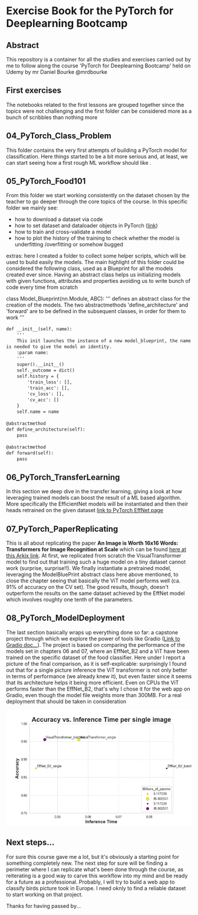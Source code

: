 # Exercise Book for the PyTorch for Deeplearning Bootcamp
## Abstract
This repository is a container for all the studies and exercises carried out by me to follow along the course 'PyTorch for Deeplearning Bootcamp' held on Udemy by mr Daniel Bourke @mrdbourke

## First exercises
The notebooks related to the first lessons are grouped together since the topics were not challenging and the first folder can be considered more as a bunch of scribbles than nothing more

## 04_PyTorch_Class_Problem
This folder contains the very first attempts of building a PyTorch model for classification. Here things started to be a bit more serious and, at least, we can start seeing how a first rough ML workflow should like .

## 05_PyTorch_Food101
From this folder we start working consistently on the dataset chosen by the teacher to go deeper through the core topics of the course. 
In this specific folder we mainly see:
* how to download a dataset via code
* how to set dataset and dataloader objects in PyTorch (<a href='https://docs.pytorch.org/tutorials/beginner/basics/data_tutorial.html'>link</a>)
* how to train and cross-validate a model
* how to plot the history of the training to check whether the model is underfitting /overfitting or somehow bugged

extras: here I created a folder to collect some helper scripts, which will be used to build easily the models. 
The main highlight of this folder could be considered the following class, used as a Blueprint for all the models created ever since. 
Having an abstract class helps us initializing models with given functions, attributes and properties avoiding us to write bunch of code every time from scratch


class Model_Blueprint(nn.Module, ABC):
    '''
    defines an abstract class for the creation of the models. The two abstractmethods 'define_architecture' and 'forward' are to be defined in the subsequent classes, in order for them to work
    '''

    def __init__(self, name):
        '''
        This init launches the instance of a new model_blueprint, the name is needed to give the model an identity.
        :param name:
        '''
        super().__init__()
        self._outcome = dict()
        self.history = {
            'train_loss': [],
            'train_acc': [],
            'cv_loss': [],
            'cv_acc': []
        }
        self.name = name

    @abstractmethod
    def define_architecture(self):
        pass

    @abstractmethod
    def forward(self):
        pass
        
## 06_PyTorch_TransferLearning
In this section we deep dive in the transfer learning, giving a look at how leveraging trained models can boost the result of a ML based algorithm. More specifically the EfficientNet models will be instantiated and then their heads retrained on the given dataset
<a href='https://docs.pytorch.org/vision/main/models/efficientnet.html'>link to PyTorch EffNet page</a>

## 07_PyTorch_PaperReplicating
This is all about replicating the paper **An Image is Worth 16x16 Words: Transformers for Image Recognition at Scale** which can be found <a href='https://arxiv.org/pdf/2010.11929'>here at this Arkix link</a>.
At first, we replicated from scratch the VisualTransformer model to find out that training such a huge model on a tiny dataset cannot work (surprise, surprise!!). We finally instantiate a pretrained model, leveraging the ModelBluePrint abstract class here above mentioned, to close the chapter seeing that basically the ViT model performs well (ca. 91% of accuracy on the CV set).
The good results, though, doesn't outperform the results on the same dataset achieved by the EffNet model which involves roughty one tenth of the parameters. 

## 08_PyTorch_ModelDeployment
The last section basically wraps up everything done so far: a capstone project through which we explore the power of tools like Gradio ([Link to Gradio doc...](https://www.gradio.app/docs)).
The project is based on comparing the performance of the models set in chapters 06 and 07, where an EffNet_B2 and a ViT have been trained on the specific dataset of the food classifier.
Here under I report a picture of the final comparison, as it is self-explicable: surprisingly I found out that for a single picture inference the ViT transformer is not only better in terms of performance (we already knew it), but even faster since it seems that its architecture helps it being more efficient. 
Even on CPUs the ViT performs faster than the EffNet_B2, that's why I chose it for the web app on Gradio, even though the model file weights more than 300MB. 
For a real deployment that should be taken in consideration

![Accuracy vs. InferenceTime per single image](https://github.com/thomaspierantozzi/PyTorch_Course_by_Daniel_Bourke/raw/main/08_Model_Deployment/Accuracy_vs_inference_time.png "Accuracy vs. InferenceTime")


## Next steps...
For sure this course gave me a lot, but it's obviously a starting point for something completely new. 
The next step for sure will be finding a perimeter where I can replicate what's been done through the course, as reiterating is a good way to carve this workflow into my mind and be ready for a future as a professional. 
Probably, I will try to build a web app to classify birds picture took in Europe. I need oknly to find a reliable dataset to start working on that project.

Thanks for having passed by...